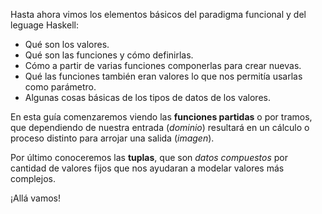 Hasta ahora vimos los elementos básicos del paradigma funcional y del leguage Haskell:
* Qué son los valores.
* Qué son las funciones y cómo definirlas.
* Cómo a partir de varias funciones componerlas para crear nuevas.
* Qué las funciones también eran valores lo que nos permitía usarlas como parámetro.
* Algunas cosas básicas de los tipos de datos de los valores.

En esta guía comenzaremos viendo las **funciones partidas** o por tramos, que dependiendo de nuestra entrada (*dominio*) resultará en un cálculo o proceso distinto para arrojar una salida (*imagen*).

Por último conoceremos las **tuplas**, que son _datos compuestos_ por cantidad de valores fijos que nos ayudaran a modelar valores más complejos.

¡Allá vamos!